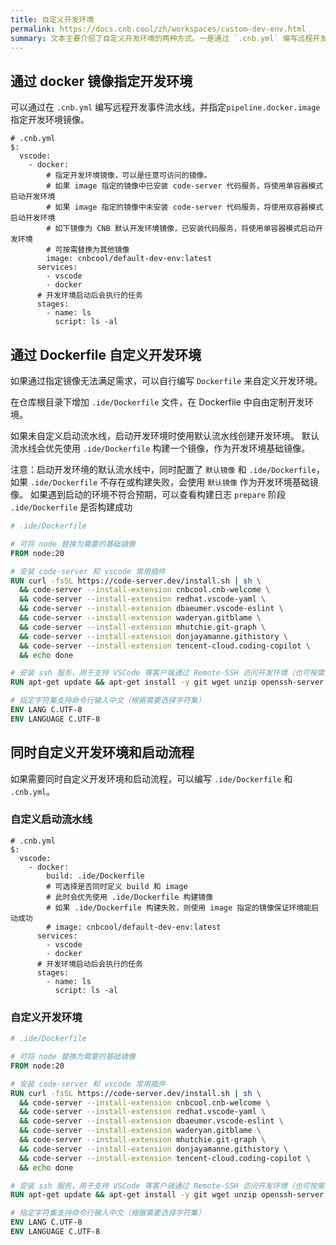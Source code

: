 ```yaml
---
title: 自定义开发环境
permalink: https://docs.cnb.cool/zh/workspaces/custom-dev-env.html
summary: 文本主要介绍了自定义开发环境的两种方式。一是通过 `.cnb.yml` 编写远程开发事件流水线并指定 `pipeline.docker.image` 指定开发环境镜像，可根据镜像中是否安装 code-server 以不同模式启动开发环境 。二是通过编写仓库根目录下 `.ide/Dockerfile` 自定义开发环境，默认流水线优先使用该文件构建镜像，若不存在或构建失败则使用默认镜像 。若要同时自定义环境和启动流程，可同时编写 `.ide/Dockerfile` 和 `.cnb.yml` 。
---
```


## 通过 docker 镜像指定开发环境

可以通过在 `.cnb.yml` 编写远程开发事件流水线，并指定`pipeline.docker.image` 指定开发环境镜像。

```yaml{4-10}
# .cnb.yml
$:
  vscode:
    - docker:
        # 指定开发环境镜像，可以是任意可访问的镜像。
        # 如果 image 指定的镜像中已安装 code-server 代码服务，将使用单容器模式启动开发环境
        # 如果 image 指定的镜像中未安装 code-server 代码服务，将使用双容器模式启动开发环境
        # 如下镜像为 CNB 默认开发环境镜像，已安装代码服务，将使用单容器模式启动开发环境
        # 可按需替换为其他镜像
        image: cnbcool/default-dev-env:latest
      services:
        - vscode
        - docker
      # 开发环境启动后会执行的任务
      stages:
        - name: ls
          script: ls -al
```

## 通过 Dockerfile 自定义开发环境

如果通过指定镜像无法满足需求，可以自行编写 `Dockerfile` 来自定义开发环境。

在仓库根目录下增加 `.ide/Dockerfile` 文件，在 Dockerfile 中自由定制开发环境。

如果未自定义启动流水线，启动开发环境时使用默认流水线创建开发环境。
默认流水线会优先使用 `.ide/Dockerfile` 构建一个镜像，作为开发环境基础镜像。

注意：启动开发环境的默认流水线中，同时配置了 `默认镜像` 和 `.ide/Dockerfile`，
如果 `.ide/Dockerfile` 不存在或构建失败，会使用 `默认镜像` 作为开发环境基础镜像。
如果遇到启动的环境不符合预期，可以查看构建日志 `prepare` 阶段 `.ide/Dockerfile` 是否构建成功

```dockerfile
# .ide/Dockerfile

# 可将 node 替换为需要的基础镜像
FROM node:20

# 安装 code-server 和 vscode 常用插件
RUN curl -fsSL https://code-server.dev/install.sh | sh \
  && code-server --install-extension cnbcool.cnb-welcome \
  && code-server --install-extension redhat.vscode-yaml \
  && code-server --install-extension dbaeumer.vscode-eslint \
  && code-server --install-extension waderyan.gitblame \
  && code-server --install-extension mhutchie.git-graph \
  && code-server --install-extension donjayamanne.githistory \
  && code-server --install-extension tencent-cloud.coding-copilot \
  && echo done

# 安装 ssh 服务，用于支持 VSCode 等客户端通过 Remote-SSH 访问开发环境（也可按需安装其他软件）
RUN apt-get update && apt-get install -y git wget unzip openssh-server

# 指定字符集支持命令行输入中文（根据需要选择字符集）
ENV LANG C.UTF-8
ENV LANGUAGE C.UTF-8
```

## 同时自定义开发环境和启动流程

如果需要同时自定义开发环境和启动流程，可以编写 `.ide/Dockerfile` 和 `.cnb.yml`。

### 自定义启动流水线

```yaml{4-9}
# .cnb.yml
$:
  vscode:
    - docker:
        build: .ide/Dockerfile
        # 可选择是否同时定义 build 和 image
        # 此时会优先使用 .ide/Dockerfile 构建镜像
        # 如果 .ide/Dockerfile 构建失败，则使用 image 指定的镜像保证环境能启动成功
        # image: cnbcool/default-dev-env:latest
      services:
        - vscode
        - docker
      # 开发环境启动后会执行的任务
      stages:
        - name: ls
          script: ls -al
```

### 自定义开发环境

```dockerfile
# .ide/Dockerfile

# 可将 node 替换为需要的基础镜像
FROM node:20

# 安装 code-server 和 vscode 常用插件
RUN curl -fsSL https://code-server.dev/install.sh | sh \
  && code-server --install-extension cnbcool.cnb-welcome \
  && code-server --install-extension redhat.vscode-yaml \
  && code-server --install-extension dbaeumer.vscode-eslint \
  && code-server --install-extension waderyan.gitblame \
  && code-server --install-extension mhutchie.git-graph \
  && code-server --install-extension donjayamanne.githistory \
  && code-server --install-extension tencent-cloud.coding-copilot \
  && echo done

# 安装 ssh 服务，用于支持 VSCode 等客户端通过 Remote-SSH 访问开发环境（也可按需安装其他软件）
RUN apt-get update && apt-get install -y git wget unzip openssh-server

# 指定字符集支持命令行输入中文（根据需要选择字符集）
ENV LANG C.UTF-8
ENV LANGUAGE C.UTF-8
```
